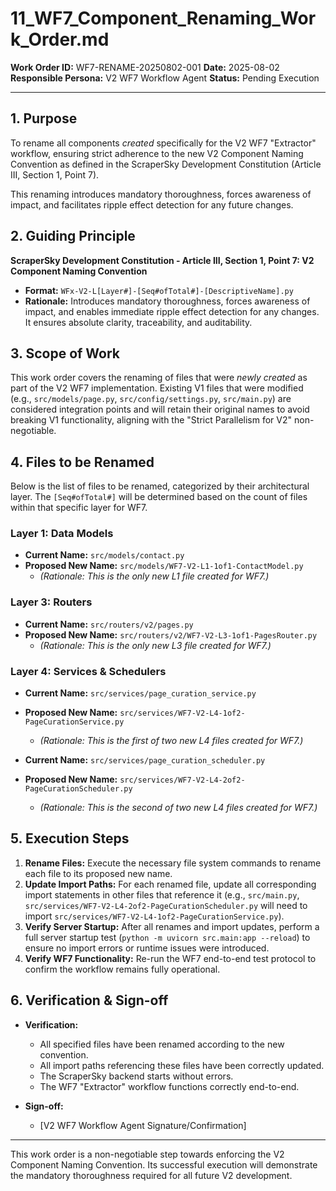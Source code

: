 # 11_WF7_Component_Renaming_Work_Order.md

**Work Order ID:** WF7-RENAME-20250802-001
**Date:** 2025-08-02
**Responsible Persona:** V2 WF7 Workflow Agent
**Status:** Pending Execution

---

## 1. Purpose

To rename all components *created* specifically for the V2 WF7 "Extractor" workflow, ensuring strict adherence to the new V2 Component Naming Convention as defined in the ScraperSky Development Constitution (Article III, Section 1, Point 7).

This renaming introduces mandatory thoroughness, forces awareness of impact, and facilitates ripple effect detection for any future changes.

## 2. Guiding Principle

**ScraperSky Development Constitution - Article III, Section 1, Point 7: V2 Component Naming Convention**

*   **Format:** `WFx-V2-L[Layer#]-[Seq#ofTotal#]-[DescriptiveName].py`
*   **Rationale:** Introduces mandatory thoroughness, forces awareness of impact, and enables immediate ripple effect detection for any changes. It ensures absolute clarity, traceability, and auditability.

## 3. Scope of Work

This work order covers the renaming of files that were *newly created* as part of the V2 WF7 implementation. Existing V1 files that were modified (e.g., `src/models/page.py`, `src/config/settings.py`, `src/main.py`) are considered integration points and will retain their original names to avoid breaking V1 functionality, aligning with the "Strict Parallelism for V2" non-negotiable.

## 4. Files to be Renamed

Below is the list of files to be renamed, categorized by their architectural layer. The `[Seq#ofTotal#]` will be determined based on the count of files within that specific layer for WF7.

### Layer 1: Data Models
*   **Current Name:** `src/models/contact.py`
*   **Proposed New Name:** `src/models/WF7-V2-L1-1of1-ContactModel.py`
    *   *(Rationale: This is the only new L1 file created for WF7.)*

### Layer 3: Routers
*   **Current Name:** `src/routers/v2/pages.py`
*   **Proposed New Name:** `src/routers/v2/WF7-V2-L3-1of1-PagesRouter.py`
    *   *(Rationale: This is the only new L3 file created for WF7.)*

### Layer 4: Services & Schedulers
*   **Current Name:** `src/services/page_curation_service.py`
*   **Proposed New Name:** `src/services/WF7-V2-L4-1of2-PageCurationService.py`
    *   *(Rationale: This is the first of two new L4 files created for WF7.)*

*   **Current Name:** `src/services/page_curation_scheduler.py`
*   **Proposed New Name:** `src/services/WF7-V2-L4-2of2-PageCurationScheduler.py`
    *   *(Rationale: This is the second of two new L4 files created for WF7.)*

## 5. Execution Steps

1.  **Rename Files:** Execute the necessary file system commands to rename each file to its proposed new name.
2.  **Update Import Paths:** For each renamed file, update all corresponding import statements in other files that reference it (e.g., `src/main.py`, `src/services/WF7-V2-L4-2of2-PageCurationScheduler.py` will need to import `src/services/WF7-V2-L4-1of2-PageCurationService.py`).
3.  **Verify Server Startup:** After all renames and import updates, perform a full server startup test (`python -m uvicorn src.main:app --reload`) to ensure no import errors or runtime issues were introduced.
4.  **Verify WF7 Functionality:** Re-run the WF7 end-to-end test protocol to confirm the workflow remains fully operational.

## 6. Verification & Sign-off

*   **Verification:**
    *   All specified files have been renamed according to the new convention.
    *   All import paths referencing these files have been correctly updated.
    *   The ScraperSky backend starts without errors.
    *   The WF7 "Extractor" workflow functions correctly end-to-end.

*   **Sign-off:**
    *   [V2 WF7 Workflow Agent Signature/Confirmation]

---

This work order is a non-negotiable step towards enforcing the V2 Component Naming Convention. Its successful execution will demonstrate the mandatory thoroughness required for all future V2 development.
